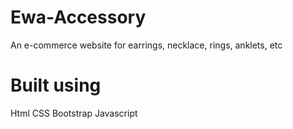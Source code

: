 # Ewa-Accessory
An e-commerce website for earrings, necklace, rings, anklets, etc

# Built using
Html
CSS
Bootstrap
Javascript
